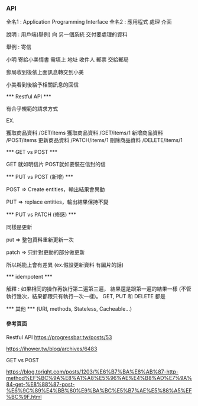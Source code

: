 ### API ###

全名1 : Application Programming Interface
全名2 : 應用程式 處理 介面

說明 : 用戶端(舉例) 向 另一個系統 交付要處理的資料

舉例 : 寄信 

小明 寄給小美情書 需填上 地址 收件人 郵票 交給郵局

郵局收到後依上面訊息轉交到小美

小美看到後給予相關訊息的回信



*** Restful API  *** 

有合乎規範的請求方式

EX.

獲取商品資料 /GET/items
獲取商品資料 /GET/items/1
新增商品資料 /POST/items
更新商品資料 /PATCH/items/1 
刪除商品資料 /DELETE/items/1

*** GET vs POST *** 

GET 就如明信片
POST就如要裝在信封的信

*** PUT vs POST (新增) *** 

POST => Create entities，輸出結果會異動

PUT => replace entities，輸出結果保持不變

*** PUT vs PATCH (修感) *** 

同樣是更新

put => 整包資料重新更新一次

patch => 只針對更動的部分做更新

所以耗能上會有差異
(ex.假設更新資料 有圖片的話)

*** idempotent *** 

解釋 :
如果相同的操作再執行第二遍第三遍，
結果還是跟第一遍的結果一樣 
(不管執行幾次，結果都跟只有執行一次一樣)。
GET, PUT 和 DELETE 都是

*** 其他 *** 
(URI, methods, Stateless, Cacheable...)




#### 參考頁面 ####

Restful API
https://progressbar.tw/posts/53

https://ihower.tw/blog/archives/6483

GET vs POST

https://blog.toright.com/posts/1203/%E6%B7%BA%E8%AB%87-http-method%EF%BC%9A%E8%A1%A8%E5%96%AE%E4%B8%AD%E7%9A%84-get-%E8%88%87-post-%E6%9C%89%E4%BB%80%E9%BA%BC%E5%B7%AE%E5%88%A5%EF%BC%9F.html